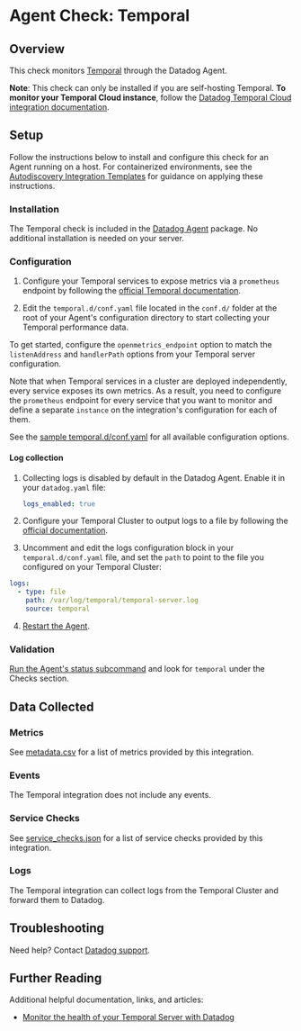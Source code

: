 # Agent Check: Temporal

## Overview

This check monitors [Temporal][1] through the Datadog Agent. 

**Note**: This check can only be installed if you are self-hosting Temporal. **To monitor your Temporal Cloud instance**, follow the [Datadog Temporal Cloud integration documentation][13]. 

## Setup

Follow the instructions below to install and configure this check for an Agent running on a host. For containerized environments, see the [Autodiscovery Integration Templates][3] for guidance on applying these instructions.

### Installation

The Temporal check is included in the [Datadog Agent][2] package.
No additional installation is needed on your server.

### Configuration

1. Configure your Temporal services to expose metrics via a `prometheus` endpoint by following the [official Temporal documentation][10].

2. Edit the `temporal.d/conf.yaml` file located in the `conf.d/` folder at the root of your Agent's configuration directory to start collecting your Temporal performance data. 

To get started, configure the `openmetrics_endpoint` option to match the `listenAddress` and `handlerPath` options from your Temporal server configuration.

Note that when Temporal services in a cluster are deployed independently, every service exposes its own metrics. As a result, you need to configure the `prometheus` endpoint for every service that you want to monitor and define a separate `instance` on the integration's configuration for each of them.

See the [sample temporal.d/conf.yaml][4] for all available configuration options.

#### Log collection

1. Collecting logs is disabled by default in the Datadog Agent. Enable it in your `datadog.yaml` file:

   ```yaml
   logs_enabled: true
   ```

2. Configure your Temporal Cluster to output logs to a file by following the [official documentation][11].

3. Uncomment and edit the logs configuration block in your `temporal.d/conf.yaml` file, and set the `path` to point to the file you configured on your Temporal Cluster:

  ```yaml
  logs:
    - type: file
      path: /var/log/temporal/temporal-server.log
      source: temporal
  ```

4. [Restart the Agent][5].

### Validation

[Run the Agent's status subcommand][6] and look for `temporal` under the Checks section.

## Data Collected

### Metrics

See [metadata.csv][7] for a list of metrics provided by this integration.

### Events

The Temporal integration does not include any events.

### Service Checks

See [service_checks.json][8] for a list of service checks provided by this integration.

### Logs

The Temporal integration can collect logs from the Temporal Cluster and forward them to Datadog. 

## Troubleshooting

Need help? Contact [Datadog support][9].

## Further Reading

Additional helpful documentation, links, and articles:

- [Monitor the health of your Temporal Server with Datadog][12]


[1]: https://temporal.io/
[2]: /account/settings/agent/latest
[3]: https://docs.datadoghq.com/agent/kubernetes/integrations/
[4]: https://github.com/DataDog/integrations-core/blob/master/temporal/datadog_checks/temporal/data/conf.yaml.example
[5]: https://docs.datadoghq.com/agent/guide/agent-commands/#start-stop-and-restart-the-agent
[6]: https://docs.datadoghq.com/agent/guide/agent-commands/#agent-status-and-information
[7]: https://github.com/DataDog/integrations-core/blob/master/temporal/metadata.csv
[8]: https://github.com/DataDog/integrations-core/blob/master/temporal/assets/service_checks.json
[9]: https://docs.datadoghq.com/help/
[10]: https://docs.temporal.io/references/configuration#prometheus
[11]: https://docs.temporal.io/references/configuration#log
[12]: https://www.datadoghq.com/blog/temporal-server-integration/
[13]: https://docs.datadoghq.com/integrations/temporal_cloud/
